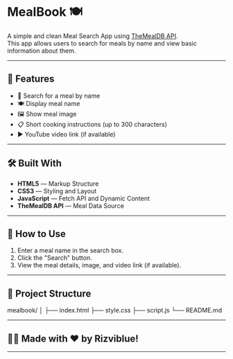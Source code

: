 # MealBook 🍽️

A simple and clean Meal Search App using [TheMealDB API](https://www.themealdb.com/).  
This app allows users to search for meals by name and view basic information about them.

---

## 📸 Features

- 🔎 Search for a meal by name
- 🍽️ Display meal name
- 🖼️ Show meal image
- 📋 Short cooking instructions (up to 300 characters)
- ▶️ YouTube video link (if available)

---

## 🛠️ Built With

- **HTML5** — Markup Structure
- **CSS3** — Styling and Layout
- **JavaScript** — Fetch API and Dynamic Content
- **TheMealDB API** — Meal Data Source

---

## 🚀 How to Use

1. Enter a meal name in the search box.
2. Click the "Search" button.
3. View the meal details, image, and video link (if available).

---

## 📂 Project Structure

mealbook/ │ ├── index.html ├── style.css ├── script.js └── README.md

---

## 🙋‍♂️ Made with ❤️ by Rizviblue!

---

